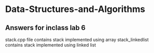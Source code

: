 # Data-Structures-and-Algorithms

## Answers for inclass lab 6

stack.cpp file contains stack implemented using array
  stack_linkedlist contains stack implemented using linked list
